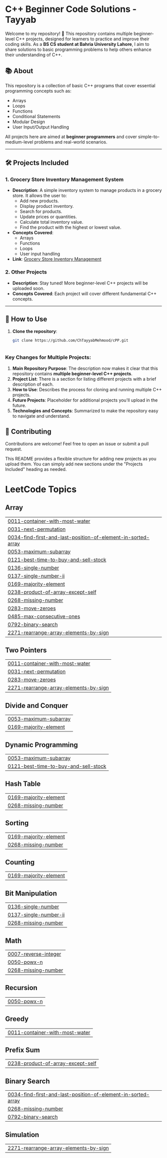# C++ Beginner Code Solutions - Tayyab

Welcome to my repository! 👋 This repository contains multiple beginner-level C++ projects, designed for learners to practice and improve their coding skills. As a **BS CS student at Bahria University Lahore**, I aim to share solutions to basic programming problems to help others enhance their understanding of C++.

## 📚 About

This repository is a collection of basic C++ programs that cover essential programming concepts such as:

- Arrays
- Loops
- Functions
- Conditional Statements
- Modular Design
- User Input/Output Handling

All projects here are aimed at **beginner programmers** and cover simple-to-medium-level problems and real-world scenarios.

---

## 🛠️ Projects Included

### 1. **Grocery Store Inventory Management System**
   - **Description**: A simple inventory system to manage products in a grocery store. It allows the user to:
     - Add new products.
     - Display product inventory.
     - Search for products.
     - Update prices or quantities.
     - Calculate total inventory value.
     - Find the product with the highest or lowest value.
   - **Concepts Covered**:
     - Arrays
     - Functions
     - Loops
     - User input handling
   - **Link**: [Grocery Store Inventory Management](./Full-store-Code.cpp)

### 2. **Other Projects**
   - **Description**: Stay tuned! More beginner-level C++ projects will be uploaded soon.
   - **Concepts Covered**: Each project will cover different fundamental C++ concepts.

---

## 🚀 How to Use

1. **Clone the repository**:
   ```bash
   git clone https://github.com/ChTayyabMehmood/cPP.git
   


### Key Changes for Multiple Projects:

1. **Main Repository Purpose**: The description now makes it clear that this repository contains **multiple beginner-level C++ projects**.
2. **Project List**: There is a section for listing different projects with a brief description of each.
3. **How to Use**: Describes the process for cloning and running multiple C++ projects.
4. **Future Projects**: Placeholder for additional projects you'll upload in the future.
5. **Technologies and Concepts**: Summarized to make the repository easy to navigate and understand.

## 🤝 Contributing
Contributions are welcome! Feel free to open an issue or submit a pull request.


This README provides a flexible structure for adding new projects as you upload them. You can simply add new sections under the "Projects Included" heading as needed.


<!---LeetCode Topics Start-->
# LeetCode Topics
## Array
|  |
| ------- |
| [0011-container-with-most-water](https://github.com/ChTayyabMehmood/cPP/tree/master/0011-container-with-most-water) |
| [0031-next-permutation](https://github.com/ChTayyabMehmood/cPP/tree/master/0031-next-permutation) |
| [0034-find-first-and-last-position-of-element-in-sorted-array](https://github.com/ChTayyabMehmood/cPP/tree/master/0034-find-first-and-last-position-of-element-in-sorted-array) |
| [0053-maximum-subarray](https://github.com/ChTayyabMehmood/cPP/tree/master/0053-maximum-subarray) |
| [0121-best-time-to-buy-and-sell-stock](https://github.com/ChTayyabMehmood/cPP/tree/master/0121-best-time-to-buy-and-sell-stock) |
| [0136-single-number](https://github.com/ChTayyabMehmood/cPP/tree/master/0136-single-number) |
| [0137-single-number-ii](https://github.com/ChTayyabMehmood/cPP/tree/master/0137-single-number-ii) |
| [0169-majority-element](https://github.com/ChTayyabMehmood/cPP/tree/master/0169-majority-element) |
| [0238-product-of-array-except-self](https://github.com/ChTayyabMehmood/cPP/tree/master/0238-product-of-array-except-self) |
| [0268-missing-number](https://github.com/ChTayyabMehmood/cPP/tree/master/0268-missing-number) |
| [0283-move-zeroes](https://github.com/ChTayyabMehmood/cPP/tree/master/0283-move-zeroes) |
| [0485-max-consecutive-ones](https://github.com/ChTayyabMehmood/cPP/tree/master/0485-max-consecutive-ones) |
| [0792-binary-search](https://github.com/ChTayyabMehmood/cPP/tree/master/0792-binary-search) |
| [2271-rearrange-array-elements-by-sign](https://github.com/ChTayyabMehmood/cPP/tree/master/2271-rearrange-array-elements-by-sign) |
## Two Pointers
|  |
| ------- |
| [0011-container-with-most-water](https://github.com/ChTayyabMehmood/cPP/tree/master/0011-container-with-most-water) |
| [0031-next-permutation](https://github.com/ChTayyabMehmood/cPP/tree/master/0031-next-permutation) |
| [0283-move-zeroes](https://github.com/ChTayyabMehmood/cPP/tree/master/0283-move-zeroes) |
| [2271-rearrange-array-elements-by-sign](https://github.com/ChTayyabMehmood/cPP/tree/master/2271-rearrange-array-elements-by-sign) |
## Divide and Conquer
|  |
| ------- |
| [0053-maximum-subarray](https://github.com/ChTayyabMehmood/cPP/tree/master/0053-maximum-subarray) |
| [0169-majority-element](https://github.com/ChTayyabMehmood/cPP/tree/master/0169-majority-element) |
## Dynamic Programming
|  |
| ------- |
| [0053-maximum-subarray](https://github.com/ChTayyabMehmood/cPP/tree/master/0053-maximum-subarray) |
| [0121-best-time-to-buy-and-sell-stock](https://github.com/ChTayyabMehmood/cPP/tree/master/0121-best-time-to-buy-and-sell-stock) |
## Hash Table
|  |
| ------- |
| [0169-majority-element](https://github.com/ChTayyabMehmood/cPP/tree/master/0169-majority-element) |
| [0268-missing-number](https://github.com/ChTayyabMehmood/cPP/tree/master/0268-missing-number) |
## Sorting
|  |
| ------- |
| [0169-majority-element](https://github.com/ChTayyabMehmood/cPP/tree/master/0169-majority-element) |
| [0268-missing-number](https://github.com/ChTayyabMehmood/cPP/tree/master/0268-missing-number) |
## Counting
|  |
| ------- |
| [0169-majority-element](https://github.com/ChTayyabMehmood/cPP/tree/master/0169-majority-element) |
## Bit Manipulation
|  |
| ------- |
| [0136-single-number](https://github.com/ChTayyabMehmood/cPP/tree/master/0136-single-number) |
| [0137-single-number-ii](https://github.com/ChTayyabMehmood/cPP/tree/master/0137-single-number-ii) |
| [0268-missing-number](https://github.com/ChTayyabMehmood/cPP/tree/master/0268-missing-number) |
## Math
|  |
| ------- |
| [0007-reverse-integer](https://github.com/ChTayyabMehmood/cPP/tree/master/0007-reverse-integer) |
| [0050-powx-n](https://github.com/ChTayyabMehmood/cPP/tree/master/0050-powx-n) |
| [0268-missing-number](https://github.com/ChTayyabMehmood/cPP/tree/master/0268-missing-number) |
## Recursion
|  |
| ------- |
| [0050-powx-n](https://github.com/ChTayyabMehmood/cPP/tree/master/0050-powx-n) |
## Greedy
|  |
| ------- |
| [0011-container-with-most-water](https://github.com/ChTayyabMehmood/cPP/tree/master/0011-container-with-most-water) |
## Prefix Sum
|  |
| ------- |
| [0238-product-of-array-except-self](https://github.com/ChTayyabMehmood/cPP/tree/master/0238-product-of-array-except-self) |
## Binary Search
|  |
| ------- |
| [0034-find-first-and-last-position-of-element-in-sorted-array](https://github.com/ChTayyabMehmood/cPP/tree/master/0034-find-first-and-last-position-of-element-in-sorted-array) |
| [0268-missing-number](https://github.com/ChTayyabMehmood/cPP/tree/master/0268-missing-number) |
| [0792-binary-search](https://github.com/ChTayyabMehmood/cPP/tree/master/0792-binary-search) |
## Simulation
|  |
| ------- |
| [2271-rearrange-array-elements-by-sign](https://github.com/ChTayyabMehmood/cPP/tree/master/2271-rearrange-array-elements-by-sign) |
<!---LeetCode Topics End-->
